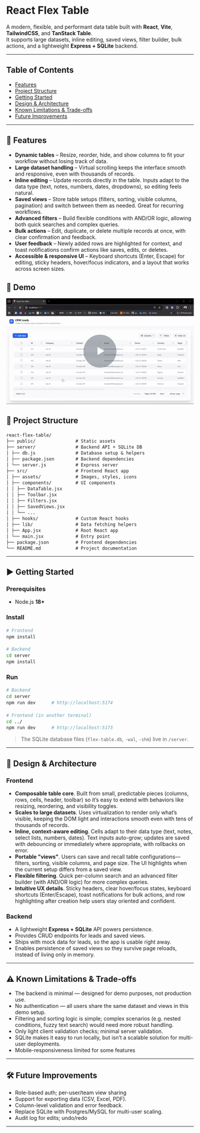 # React Flex Table

A modern, flexible, and performant data table built with **React**, **Vite**, **TailwindCSS**, and **TanStack Table**.  
It supports large datasets, inline editing, saved views, filter builder, bulk actions, and a lightweight **Express + SQLite** backend.

---

## Table of Contents
- [Features](#-features)
- [Project Structure](#-project-structure)
- [Getting Started](#-getting-started)
- [Design & Architecture](#-design--architecture)
- [Known Limitations & Trade-offs](#-known-limitations--trade-offs)
- [Future Improvements](#future-improvements)

---

## 🚀 Features
- **Dynamic tables** – Resize, reorder, hide, and show columns to fit your workflow without losing track of data.  
- **Large dataset handling** – Virtual scrolling keeps the interface smooth and responsive, even with thousands of records.  
- **Inline editing** – Update records directly in the table. Inputs adapt to the data type (text, notes, numbers, dates, dropdowns), so editing feels natural.  
- **Saved views** – Store table setups (filters, sorting, visible columns, pagination) and switch between them as needed. Great for recurring workflows.  
- **Advanced filters** – Build flexible conditions with AND/OR logic, allowing both quick searches and complex queries.  
- **Bulk actions** – Edit, duplicate, or delete multiple records at once, with clear confirmation and feedback.  
- **User feedback** – Newly added rows are highlighted for context, and toast notifications confirm actions like saves, edits, or deletes.  
- **Accessible & responsive UI** – Keyboard shortcuts (Enter, Escape) for editing, sticky headers, hover/focus indicators, and a layout that works across screen sizes.


## 🎥 Demo
[![Watch the demo](./src/assets/demo.gif)](https://www.loom.com/share/50a0de6b8ee14bf6ad44aa9539990bab)



## 📂 Project Structure

```
react-flex-table/
├── public/               # Static assets
├── server/               # Backend API + SQLite DB
│ ├── db.js               # Database setup & helpers
│ ├── package.json        # Backend dependencies
│ └── server.js           # Express server
├── src/                  # Frontend React app
│ ├── assets/             # Images, styles, icons
│ ├── components/         # UI components
│ │ ├── DataTable.jsx
│ │ ├── Toolbar.jsx
│ │ ├── Filters.jsx
│ │ ├── SavedViews.jsx
│ │ └── ...
│ ├── hooks/              # Custom React hooks
│ ├── lib/                # Data fetching helpers
│ ├── App.jsx             # Root React app
│ └── main.jsx            # Entry point
├── package.json          # Frontend dependencies
└── README.md             # Project documentation
```

---

## ▶️ Getting Started

### Prerequisites
- Node.js **18+**

### Install
```bash
# Frontend
npm install

# Backend
cd server
npm install
```

### Run
```bash
# Backend
cd server
npm run dev      # http://localhost:5174

# Frontend (in another terminal)
cd ../
npm run dev      # http://localhost:5173
```

> The SQLite database files (`flex-table.db`, `-wal`, `-shm`) live in `/server`.

---

## 🧩 Design & Architecture

### Frontend

- **Composable table core**. Built from small, predictable pieces (columns, rows, cells, header, toolbar) so it’s easy to extend with behaviors like resizing, reordering, and visibility toggles.
- **Scales to large datasets**. Uses virtualization to render only what’s visible, keeping the DOM light and interactions smooth even with tens of thousands of records.
- **Inline, context-aware editing**. Cells adapt to their data type (text, notes, select lists, numbers, dates). Text inputs auto-grow; updates are saved with debouncing or immediately where appropriate, with rollbacks on error.
- **Portable "views"**. Users can save and recall table configurations—filters, sorting, visible columns, and page size. The UI highlights when the current setup differs from a saved view.
- **Flexible filtering**. Quick per-column search and an advanced filter builder (with AND/OR logic) for more complex queries.
- **Intuitive UX details**. Sticky headers, clear hover/focus states, keyboard shortcuts (Enter/Escape), toast notifications for bulk actions, and row highlighting after creation help users stay oriented and confident.

### Backend
- A lightweight **Express + SQLite** API powers persistence.  
- Provides CRUD endpoints for leads and saved views.  
- Ships with mock data for leads, so the app is usable right away.  
- Enables persistence of saved views so they survive page reloads, instead of living only in memory.  
---

## ⚠️ Known Limitations & Trade-offs

- The backend is minimal — designed for demo purposes, not production use. 
- No authentication — all users share the same dataset and views in this demo setup. 
- Filtering and sorting logic is simple; complex scenarios (e.g. nested conditions, fuzzy text search) would need more robust handling.   
- Only light client validation checks; minimal server validation.
- SQLite makes it easy to run locally, but isn’t a scalable solution for multi-user deployments. 
- Mobile-responsiveness limited for some features

---

## 🛠️ Future Improvements
- Role-based auth; per-user/team view sharing
- Support for exporting data (CSV, Excel, PDF). 
- Column-level validation and error feedback.  
- Replace SQLite with Postgres/MySQL for multi-user scaling.
- Audit log for edits; undo/redo

---

